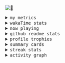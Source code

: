 [![🐙](https://hits.seeyoufarm.com/api/count/incr/badge.svg?url=https%3A%2F%2Fgithub.com%2Fktnkk%2Fhit-counter&count_bg=%23070707&title_bg=%23070707&icon=&icon_color=%23E7E7E7&title=visitors&edge_flat=true)](https://hits.seeyoufarm.com)

<details>
  <summary> <samp>my metrics</samp></summary>
  
  <br>
  
 ![🐳](https://github.com/kkhys/kkhys/blob/main/github-metrics.svg)
  
  ***
</details>

<details>
  <summary> <samp>wakaTime stats</samp></summary>
  
  <br>
  
<!--START_SECTION:waka-->
![Code Time](http://img.shields.io/badge/Code%20Time-5%2C889%20hrs%2034%20mins-blue)

**🐱 My GitHub Data** 

> 📦 5.4 MB Used in GitHub's Storage 
 > 
> 🏆 607 Contributions in the Year 2025
 > 
> 💼 Opted to Hire
 > 
> 📜 9 Public Repositories 
 > 
> 🔑 24 Private Repositories 
 > 
**I'm an Early 🐤** 

```text
🌞 Morning                8682 commits        ███████░░░░░░░░░░░░░░░░░░   28.53 % 
🌆 Daytime                6658 commits        █████░░░░░░░░░░░░░░░░░░░░   21.88 % 
🌃 Evening                12739 commits       ██████████░░░░░░░░░░░░░░░   41.87 % 
🌙 Night                  2348 commits        ██░░░░░░░░░░░░░░░░░░░░░░░   07.72 % 
```
📅 **I'm Most Productive on Sunday** 

```text
Monday                   3747 commits        ███░░░░░░░░░░░░░░░░░░░░░░   12.31 % 
Tuesday                  4219 commits        ███░░░░░░░░░░░░░░░░░░░░░░   13.87 % 
Wednesday                4096 commits        ███░░░░░░░░░░░░░░░░░░░░░░   13.46 % 
Thursday                 4225 commits        ███░░░░░░░░░░░░░░░░░░░░░░   13.89 % 
Friday                   4352 commits        ████░░░░░░░░░░░░░░░░░░░░░   14.30 % 
Saturday                 4472 commits        ████░░░░░░░░░░░░░░░░░░░░░   14.70 % 
Sunday                   5316 commits        ████░░░░░░░░░░░░░░░░░░░░░   17.47 % 
```


📊 **This Week I Spent My Time On** 

```text
🕑︎ Time Zone: Asia/Tokyo

💬 Programming Languages: 
Other                    32 hrs 53 mins      ████████████░░░░░░░░░░░░░   46.54 % 
TypeScript               21 hrs 22 mins      ████████░░░░░░░░░░░░░░░░░   30.24 % 
Image (svg)              5 hrs 50 mins       ██░░░░░░░░░░░░░░░░░░░░░░░   08.27 % 
Java                     4 hrs 14 mins       ██░░░░░░░░░░░░░░░░░░░░░░░   06.01 % 
SQL                      1 hr 58 mins        █░░░░░░░░░░░░░░░░░░░░░░░░   02.79 % 

🔥 Editors: 
Chrome                   43 hrs 56 mins      ████████████████░░░░░░░░░   62.18 % 
IntelliJ IDEA            18 hrs 16 mins      ██████░░░░░░░░░░░░░░░░░░░   25.86 % 
WebStorm                 7 hrs 42 mins       ███░░░░░░░░░░░░░░░░░░░░░░   10.91 % 
DataGrip                 44 mins             ░░░░░░░░░░░░░░░░░░░░░░░░░   01.05 % 

💻 Operating System: 
Mac                      70 hrs 40 mins      █████████████████████████   100.00 % 
```


 Last Updated on 2025/02/17 18:54:12 UTC
<!--END_SECTION:waka-->
  
  ***
</details>


<details>
  <summary> <samp>now playing</samp></summary>
  
  <br>
 
 [![🐟](https://spotify-github-profile.vercel.app/api/view?uid=31ryofms4dnv7mrohhepo4c4zgqu&cover_image=true&theme=default&show_offline=false&background_color=121212&bar_color=53b14f&bar_color_cover=false)](https://open.spotify.com/user/31ryofms4dnv7mrohhepo4c4zgqu)
  
  ***
</details>

<details>
  <summary> <samp>github readme stats</samp></summary>
  
  <br>
  
 <p align="left"> 
  <img alt="🐠" src="https://github-readme-stats.vercel.app/api?username=kkhys&count_private=true&show_icons=true&theme=dark&include_all_commits=true" />
  <img alt="🐟" src="https://github-readme-stats.vercel.app/api/top-langs/?username=kkhys&layout=compact&theme=dark&langs_count=10&hide=HTML,CSS,SCSS" />
</p>
  
  ***
</details>

<details>
  <summary> <samp>profile trophies</samp></summary>
  
  <br>
  
  [![🐬](https://github-profile-trophy.vercel.app/?username=kkhys&rank=SECRET,SSS,SS,S,AAA,AA,A&theme=darkhub&row=1&margin-w=10&no-bg=true)](https://github.com/ryo-ma/github-profile-trophy)
  
  ***
</details>

<details>
  <summary> <samp>summary cards</samp></summary>
  
  <br>
  
  ![🐋](https://github-profile-summary-cards.vercel.app/api/cards/profile-details?username=kkhys&theme=github_dark)
  ![🦑](https://github-profile-summary-cards.vercel.app/api/cards/repos-per-language?username=kkhys&theme=github_dark)
  ![🦭](https://github-profile-summary-cards.vercel.app/api/cards/most-commit-language?username=kkhys&theme=github_dark)
  ![🦀](https://github-profile-summary-cards.vercel.app/api/cards/stats?username=kkhys&theme=github_dark)
  ![🦈](https://github-profile-summary-cards.vercel.app/api/cards/productive-time?username=kkhys&theme=github_dark)
  
  ***
</details>

<details>
  <summary> <samp>streak stats</samp></summary>
  
  <br>
  
  [![🐠](http://github-readme-streak-stats.herokuapp.com?user=kkhys&theme=dark)](https://git.io/streak-stats)
  
  ***
</details>

<details>
  <summary> <samp>activity graph</samp></summary>
  
  <br>
  
  [![🐡](https://github-readme-activity-graph.vercel.app/graph?username=kkhys&theme=xcode)](https://github.com/ashutosh00710/github-readme-activity-graph)
  
  ***
</details>
